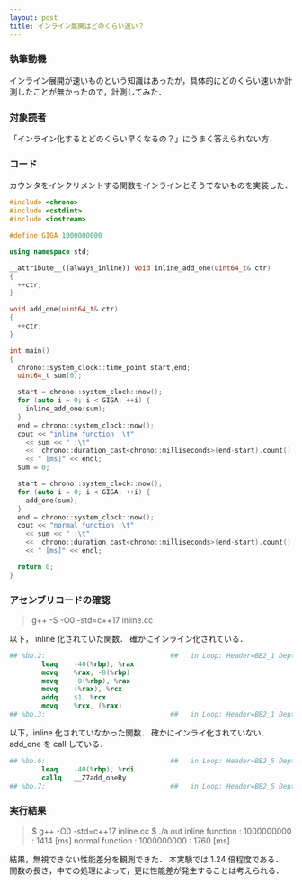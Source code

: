 ```yaml
---
layout: post
title: インライン展開はどのくらい速い？
---
```

### 執筆動機
インライン展開が速いものという知識はあったが，具体的にどのくらい速いか計測したことが無かったので，計測してみた．

### 対象読者
「インライン化するとどのくらい早くなるの？」にうまく答えられない方．

### コード
カウンタをインクリメントする関数をインラインとそうでないものを実装した．

```inline.cc
#include <chrono>
#include <cstdint>
#include <iostream>

#define GIGA 1000000000

using namespace std;

__attribute__((always_inline)) void inline_add_one(uint64_t& ctr) 
{
  ++ctr;
}

void add_one(uint64_t& ctr) 
{
  ++ctr;
}

int main()
{
  chrono::system_clock::time_point start,end;
  uint64_t sum(0);

  start = chrono::system_clock::now();
  for (auto i = 0; i < GIGA; ++i) {
    inline_add_one(sum);
  }
  end = chrono::system_clock::now();
  cout << "inline function :\t" 
    << sum << " :\t"
    <<  chrono::duration_cast<chrono::milliseconds>(end-start).count() 
    << " [ms]" << endl;
  sum = 0;

  start = chrono::system_clock::now();
  for (auto i = 0; i < GIGA; ++i) {
    add_one(sum);
  }
  end = chrono::system_clock::now();
  cout << "normal function :\t" 
    << sum << " :\t"
    <<  chrono::duration_cast<chrono::milliseconds>(end-start).count() 
    << " [ms]" << endl;

  return 0;
}
```

### アセンブリコードの確認
>g++ -S -O0 -std=c++17 inline.cc

以下， inline 化されていた関数．
確かにインライン化されている．

```part_of_inline.s
## %bb.2:                               ##   in Loop: Header=BB2_1 Depth=1
        leaq    -40(%rbp), %rax
        movq    %rax, -8(%rbp)
        movq    -8(%rbp), %rax
        movq    (%rax), %rcx
        addq    $1, %rcx
        movq    %rcx, (%rax)
## %bb.3:                               ##   in Loop: Header=BB2_1 Depth=1
```

以下，inline 化されていなかった関数．
確かにインライ化されていない．
add_one を call している．

```part_of_inline.s
## %bb.6:                               ##   in Loop: Header=BB2_5 Depth=1
        leaq    -40(%rbp), %rdi
        callq   __Z7add_oneRy
## %bb.7:                               ##   in Loop: Header=BB2_5 Depth=1
```

### 実行結果
>$ g++ -O0 -std=c++17 inline.cc
$ ./a.out
inline function :	1000000000 :	1414 [ms]
normal function :	1000000000 :	1760 [ms]

結果，無視できない性能差分を観測できた．
本実験では 1.24 倍程度である．
関数の長さ，中での処理によって，更に性能差が発生することは考えられる．
